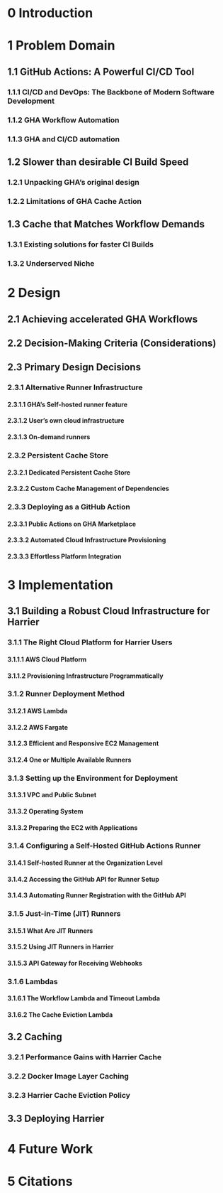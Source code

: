 # 0 Introduction

# 1 Problem Domain

## 1.1 GitHub Actions: A Powerful CI/CD Tool

### 1.1.1 CI/CD and DevOps: The Backbone of Modern Software Development

### 1.1.2 GHA Workflow Automation

### 1.1.3 GHA and CI/CD automation

## 1.2 Slower than desirable CI Build Speed

### 1.2.1 Unpacking GHA’s original design

### 1.2.2 Limitations of GHA Cache Action

## 1.3 Cache that Matches Workflow Demands

### 1.3.1 Existing solutions for faster CI Builds

### 1.3.2 Underserved Niche

# 2 Design

## 2.1 Achieving accelerated GHA Workflows

## 2.2 Decision-Making Criteria (Considerations)

## 2.3 Primary Design Decisions

### 2.3.1 Alternative Runner Infrastructure

#### 2.3.1.1 GHA’s Self-hosted runner feature

#### 2.3.1.2 User’s own cloud infrastructure

#### 2.3.1.3 On-demand runners

### 2.3.2 Persistent Cache Store

#### 2.3.2.1 Dedicated Persistent Cache Store

#### 2.3.2.2 Custom Cache Management of Dependencies

### 2.3.3 Deploying as a GitHub Action

#### 2.3.3.1 Public Actions on GHA Marketplace

#### 2.3.3.2 Automated Cloud Infrastructure Provisioning

#### 2.3.3.3 Effortless Platform Integration

# 3 Implementation

## 3.1 Building a Robust Cloud Infrastructure for Harrier

### 3.1.1 The Right Cloud Platform for Harrier Users

#### 3.1.1.1 AWS Cloud Platform

#### 3.1.1.2 Provisioning Infrastructure Programmatically

### 3.1.2 Runner Deployment Method

#### 3.1.2.1 AWS Lambda

#### 3.1.2.2 AWS Fargate

#### 3.1.2.3 Efficient and Responsive EC2 Management

#### 3.1.2.4 One or Multiple Available Runners

### 3.1.3 Setting up the Environment for Deployment

#### 3.1.3.1 VPC and Public Subnet

#### 3.1.3.2 Operating System

#### 3.1.3.2 Preparing the EC2 with Applications

### 3.1.4 Configuring a Self-Hosted GitHub Actions Runner

#### 3.1.4.1 Self-hosted Runner at the Organization Level

#### 3.1.4.2 Accessing the GitHub API for Runner Setup

#### 3.1.4.3 Automating Runner Registration with the GitHub API

### 3.1.5 Just-in-Time (JIT) Runners

#### 3.1.5.1 What Are JIT Runners

#### 3.1.5.2 Using JIT Runners in Harrier

#### 3.1.5.3 API Gateway for Receiving Webhooks

### 3.1.6 Lambdas

#### 3.1.6.1 The Workflow Lambda and Timeout Lambda

#### 3.1.6.2 The Cache Eviction Lambda

## 3.2 Caching

### 3.2.1 Performance Gains with Harrier Cache

### 3.2.2 Docker Image Layer Caching

### 3.2.3 Harrier Cache Eviction Policy

## 3.3 Deploying Harrier

# 4 Future Work

# 5 Citations
